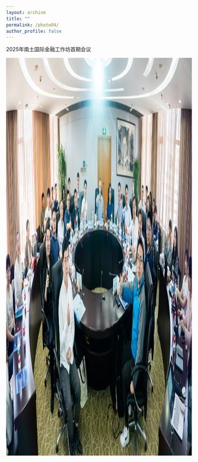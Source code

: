 ```yaml
---
layout: archive
title: ""
permalink: /photo04/
author_profile: false
---
```


2025年南土国际金融工作坊首期会议

<img src="/images/photo_fudan01.jpg" height="1080" width="720">

